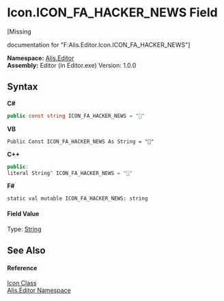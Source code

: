 # Icon.ICON_FA_HACKER_NEWS Field
 

\[Missing <summary> documentation for "F:Alis.Editor.Icon.ICON_FA_HACKER_NEWS"\]

**Namespace:**&nbsp;<a href="b150ade4-39de-a232-5f06-d3cdc1b2c538">Alis.Editor</a><br />**Assembly:**&nbsp;Editor (in Editor.exe) Version: 1.0.0

## Syntax

**C#**<br />
``` C#
public const string ICON_FA_HACKER_NEWS = ""
```

**VB**<br />
``` VB
Public Const ICON_FA_HACKER_NEWS As String = ""
```

**C++**<br />
``` C++
public:
literal String^ ICON_FA_HACKER_NEWS = ""
```

**F#**<br />
``` F#
static val mutable ICON_FA_HACKER_NEWS: string
```


#### Field Value
Type: <a href="https://docs.microsoft.com/dotnet/api/system.string" target="_blank">String</a>

## See Also


#### Reference
<a href="cc0f883c-67f8-f772-c6d7-a60b129f22a7">Icon Class</a><br /><a href="b150ade4-39de-a232-5f06-d3cdc1b2c538">Alis.Editor Namespace</a><br />